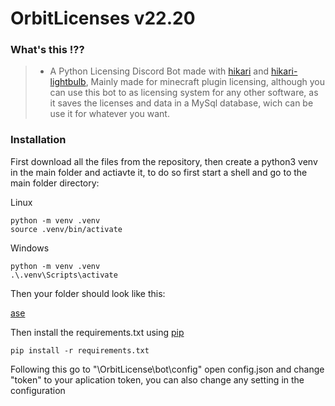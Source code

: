 # OrbitLicenses v22.20

### What's this !??
>* A Python Licensing Discord Bot made with [hikari](https://github.com/hikari-py/hikari) and [hikari-lightbulb](https://github.com/tandemdude/hikari-lightbulb), Mainly made for minecraft plugin licensing, although you can use this bot to as licensing system for any other software, as it saves the licenses and data in a MySql database, wich can be use it for whatever you want.

### Installation
First download all the files from the repository, then create a python3 venv in the main folder and actiavte it, to do so first start a shell and go to the main folder directory:

Linux
```shell
python -m venv .venv
source .venv/bin/activate
```
Windows
```shell
python -m venv .venv
.\.venv\Scripts\activate
```
Then your folder should look like this:

[ase](https://imgur.com/iO78MLM)


Then install the requirements.txt using [pip](https://pip.pypa.io/en/stable/)

```shell
pip install -r requirements.txt
```

Following this go to "\OrbitLicense\bot\config" open config.json and change "token" to your aplication token, you can also change any setting in the configuration
